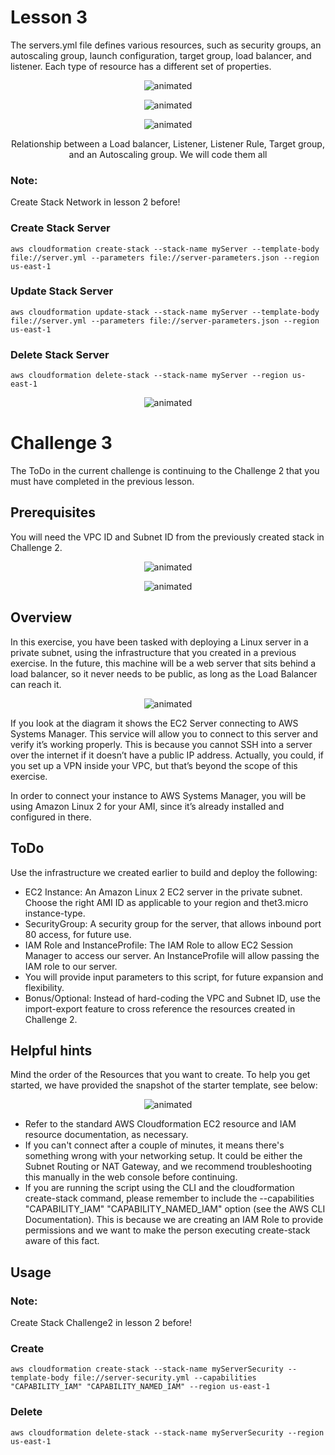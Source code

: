 # Lesson 3
The servers.yml file defines various resources, such as security groups, an autoscaling group, launch configuration, target group, load balancer, and listener. Each type of resource has a different set of properties.
<p align="center">
  <img src="./resource/AWSWebApp.png" alt="animated" />
</p>
<p align="center">
  <img src="./resource/servers.png" alt="animated" />
</p>
<p align="center">
  <img src="./resource/aws-loadbalancer-and-target-group.png" alt="animated" />
</p>
<p align="center">
  Relationship between a Load balancer, Listener, Listener Rule, Target group, and an Autoscaling group. We will code them all
</p>

### Note: 
Create Stack Network in lesson 2 before!

### Create Stack Server
```
aws cloudformation create-stack --stack-name myServer --template-body file://server.yml --parameters file://server-parameters.json --region us-east-1
```
### Update Stack Server
```
aws cloudformation update-stack --stack-name myServer --template-body file://server.yml --parameters file://server-parameters.json --region us-east-1
```
### Delete Stack Server
```
aws cloudformation delete-stack --stack-name myServer --region us-east-1
```
<p align="center">
  <img src="./resource/output_server.jpg" alt="animated" />
</p>

# Challenge 3
The ToDo in the current challenge is continuing to the Challenge 2 that you must have completed in the previous lesson.

## Prerequisites
You will need the VPC ID and Subnet ID from the previously created stack in Challenge 2.
<p align="center">
  <img src="./resource/VPC.png" alt="animated" />
</p>

<p align="center">
  <img src="./resource/Subnet.png" alt="animated" />
</p>

## Overview
In this exercise, you have been tasked with deploying a Linux server in a private subnet, using the infrastructure that you created in a previous exercise. In the future, this machine will be a web server that sits behind a load balancer, so it never needs to be public, as long as the Load Balancer can reach it.

<p align="center">
  <img src="./resource/Overview.png" alt="animated" />
</p>

If you look at the diagram it shows the EC2 Server connecting to AWS Systems Manager. This service will allow you to connect to this server and verify it’s working properly. This is because you cannot SSH into a server over the internet if it doesn’t have a public IP address. Actually, you could, if you set up a VPN inside your VPC, but that’s beyond the scope of this exercise.

In order to connect your instance to AWS Systems Manager, you will be using Amazon Linux 2 for your AMI, since it’s already installed and configured in there.

## ToDo
Use the infrastructure we created earlier to build and deploy the following:
- EC2 Instance: An Amazon Linux 2 EC2 server in the private subnet. Choose the right AMI ID as applicable to your region and thet3.micro instance-type.
- SecurityGroup: A security group for the server, that allows inbound port 80 access, for future use.
- IAM Role and InstanceProfile: The IAM Role to allow EC2 Session Manager to access our server. An InstanceProfile will allow passing the IAM role to our server.
- You will provide input parameters to this script, for future expansion and flexibility.
- Bonus/Optional: Instead of hard-coding the VPC and Subnet ID, use the import-export feature to cross reference the resources created in Challenge 2.

## Helpful hints
Mind the order of the Resources that you want to create. To help you get started, we have provided the snapshot of the starter template, see below:
<p align="center">
  <img src="./resource/Template.png" alt="animated" />
</p>

- Refer to the standard AWS Cloudformation EC2 resource and IAM resource documentation, as necessary.
- If you can't connect after a couple of minutes, it means there's something wrong with your networking setup. It could be either the Subnet Routing or NAT Gateway, and we recommend troubleshooting this manually in the web console before continuing.
- If you are running the script using the CLI and the cloudformation create-stack command, please remember to include the --capabilities "CAPABILITY_IAM" "CAPABILITY_NAMED_IAM" option (see the AWS CLI Documentation). This is because we are creating an IAM Role to provide permissions and we want to make the person executing create-stack aware of this fact.

## Usage
### Note: 
Create Stack Challenge2 in lesson 2 before!
### Create
```
aws cloudformation create-stack --stack-name myServerSecurity --template-body file://server-security.yml --capabilities "CAPABILITY_IAM" "CAPABILITY_NAMED_IAM" --region us-east-1
```
### Delete 
```
aws cloudformation delete-stack --stack-name myServerSecurity --region us-east-1
```